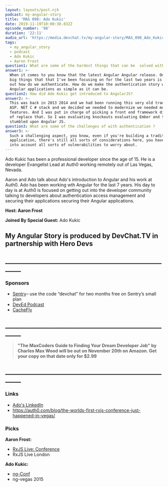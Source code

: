 ```yaml
---
layout: layouts/post.njk
podcast: my-angular-story
title: 'MAS 098: Ado Kukic'
date: 2019-11-19T10:00:38.832Z
episode_number: '98'
duration: '22:11'
audio_url: 'https://media.devchat.tv/my-angular-story/MAS_098_Ado_Kukic.mp3'
tags:
  - my_angular_story
  - podcast
  - Ado Kukic
  - Aaron Frost
question1: What are some of the hardest things that can be  solved with Angular at Auth0?
answer1: >-
  When it comes to you know that the latest Angular Angular release. One of the
  big things that that I've been focusing on for the last two years is figuring
  out how do we authenticate. How do we make the authentication story within
  Angular applications as simple as it can be.
question2: How did Ado Kukic get introduced to AngularJS?
answer2: >-
  This was back in 2013 2014 and we had been running this very old traditional
  ASP. NET C # stack and we decided we needed to modernize we needed modern
  features. And I was put in charge of picking a front end framework did to kind
  of replace that. So I was evaluating knockouts evaluating Ember and then I
  stumbled upon Angular JS.
question3: What are some of the challenges of with authentication ?
answer3: >-
  Such a challenging aspect, you know, even if you're building a traditional web
  application, there's still all sorts of considerations here, you have to take
  into account all sorts of vulnerabilities to worry about.
---
```

 Ado Kukic has been  a professional developer since the age of 15. He is a developer Evangelist Lead at Auth0 working remotely out of Las Vegas, Nevada. 

Aaron and Ado talk about Ado's introduction to Angular and his work at Auth0. Ado has been working wth Angular for the last 7 years. His day to day is at Auth0 is focused on getting out into the developer community talking to developers about authentication access management and  securing their applications securing their Angular applications. 

**Host: Aaron Frost**

**Joined By Special Guest:** Ado Kukic

## **My Angular Story is produced by DevChat.TV in partnership with Hero Devs**


## **\_\_\_\_\_\_\_\_\_\_\_\_\_\_\_\_\_\_\_\_\_\_\_\_\_\_\_\_\_\_\_\_\_\_\_\_\_\_\_\_\_\_\_\_\_\_\_\_\_\_\_\_\_\__**

### **Sponsors**

* [Sentry](http://sentry.io/)– use the code “devchat” for two months free on Sentry’s small plan
* [DevEd Podcast](https://devchat.tv/dev-ed)
* [CacheFly](https://www.cachefly.com/)


## **\_\_\_\_\_\_\_\_\_\_\_\_\_\_\_\_\_\_\_\_\_\_\_\_\_\_\_\_\_\_\_\_\_\_\_\_\_\_\_\_\_\_\_\_\_\_\_\_\_\_\_\_\_\__**

> **"The MaxCoders Guide to Finding Your Dream Developer Job" by Charles Max Wood will be out on November 20th on Amazon.  Get your copy on that date only for $2.99**

## **\_\_\_\_\_\_\_\_\_\_\_\_\_\_\_\_\_\_\_\_\_\_\_\_\_\_\_\_\_\_\_\_\_\_\_\_\_\_\_\_\_\_\_\_\_\_\_\_\_\_\_\_\_\__**



### **Links**

* [Ado's LinkedIn](https://www.linkedin.com/in/kukicado/)
* <https://auth0.com/blog/the-worlds-first-rxjs-conference-just-happened-in-vegas/>

### **Picks**

**Aaron Frost:**

* [RxJS Live: Conference](www.rxjs.live)
* RxJS Live London

**Ado Kukic:**

* [ ng-Conf](www.ng-conf.org)
* ng-vegas 2015
